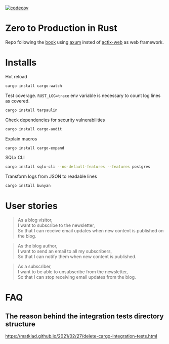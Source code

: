 [![codecov](https://codecov.io/gh/Almogo97/zero2prod/graph/badge.svg?token=BC6FUNEIYO)](https://codecov.io/gh/Almogo97/zero2prod)

# Zero to Production in Rust

Repo following the [book](https://www.zero2prod.com/index.html?country=Spain&discount_code=VAT20&country_code=ES) using [axum](https://github.com/tokio-rs/axum) insted of [actix-web](https://github.com/actix/actix-web) as web framework.


# Installs

Hot reload

```bash
cargo install cargo-watch
```

Test coverage. `RUST_LOG=trace` env variable is necessary to count log lines as covered. 

```bash
cargo install tarpaulin
```

Check dependencies for security vulnerabilities

```bash
cargo install cargo-audit
```

Explain macros

```bash
cargo install cargo-expand
```

SQLx CLI

```bash
cargo install sqlx-cli --no-default-features --features postgres
```

Transform logs from JSON to readable lines

```bash
cargo install bunyan
```

# User stories


>As a blog visitor,\
I want to subscribe to the newsletter,\
So that I can receive email updates when new content is published on the blog.


>As the blog author,\
I want to send an email to all my subscribers,\
So that I can notify them when new content is published.

>As a subscriber,\
I want to be able to unsubscribe from the newsletter,\
So that I can stop receiving email updates from the blog.


# FAQ

## The reason behind the integration tests directory structure
https://matklad.github.io/2021/02/27/delete-cargo-integration-tests.html

